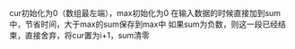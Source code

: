 cur初始化为0（数组最左端），max初始化为0
在输入数据的时候直接加到sum中，节省时间，大于max的sum保存到max中
如果sum为负数，则这一段已经结束，直接舍弃，将cur置为i+1，sum清零
